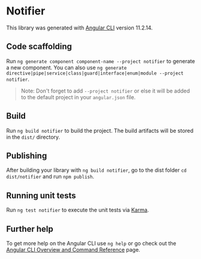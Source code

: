 # Notifier

This library was generated with [Angular CLI](https://github.com/angular/angular-cli) version 11.2.14.

## Code scaffolding

Run `ng generate component component-name --project notifier` to generate a new component. You can also use `ng generate directive|pipe|service|class|guard|interface|enum|module --project notifier`.
> Note: Don't forget to add `--project notifier` or else it will be added to the default project in your `angular.json` file. 

## Build

Run `ng build notifier` to build the project. The build artifacts will be stored in the `dist/` directory.

## Publishing

After building your library with `ng build notifier`, go to the dist folder `cd dist/notifier` and run `npm publish`.

## Running unit tests

Run `ng test notifier` to execute the unit tests via [Karma](https://karma-runner.github.io).

## Further help

To get more help on the Angular CLI use `ng help` or go check out the [Angular CLI Overview and Command Reference](https://angular.io/cli) page.
